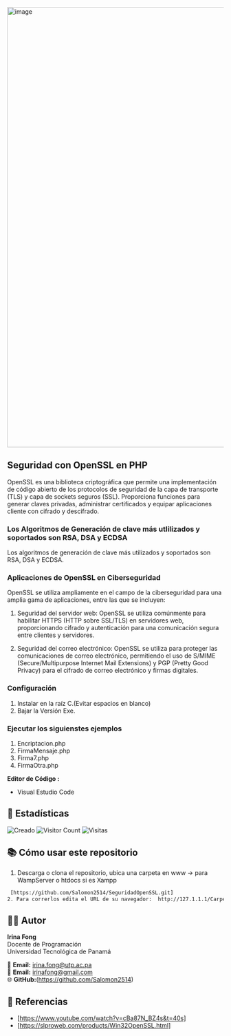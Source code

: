 <img width="1024" height="1024" alt="image" src="https://github.com/user-attachments/assets/b961a626-33c6-4c25-94ed-13624cf0f2cf" />

## Seguridad con OpenSSL en PHP
OpenSSL es una biblioteca criptográfica que permite una implementación de código abierto de los protocolos de seguridad de la capa de transporte (TLS) y capa de sockets seguros (SSL). Proporciona funciones para generar claves privadas, administrar certificados y equipar aplicaciones cliente con cifrado y descifrado.


### Los Algoritmos de Generación de clave más utlilizados y soportados son RSA, DSA y ECDSA
Los algoritmos de generación de clave más utilizados y soportados son RSA, DSA y ECDSA.

### Aplicaciones de OpenSSL en Ciberseguridad 
OpenSSL se utiliza ampliamente en el campo de la ciberseguridad para una amplia gama de aplicaciones, entre las que se incluyen:

1. Seguridad del servidor web: OpenSSL se utiliza comúnmente para habilitar HTTPS (HTTP sobre SSL/TLS) en servidores web, proporcionando cifrado y autenticación para una comunicación segura entre clientes y servidores.<br>

2. Seguridad del correo electrónico: OpenSSL se utiliza para proteger las comunicaciones de correo electrónico, permitiendo el uso de S/MIME (Secure/Multipurpose Internet Mail Extensions) y PGP (Pretty Good Privacy) para el cifrado de correo electrónico y firmas digitales.



### Configuración
1. Instalar en la raíz C.(Evitar espacios en blanco)
2. Bajar la Versión Exe.

### Ejecutar los siguienstes ejemplos
1. Encriptacion.php
2. FirmaMensaje.php
3. Firma7.php
4. FirmaOtra.php

**Editor de Código :** 
- Visual Estudio Code

## 🔢 Estadísticas

 ![Creado](https://img.shields.io/badge/Creado-08--04--2025-blue)
![Visitor Count](https://badgen.net/github/watchers/Salomon2514/SeguridadOpenSSL)
![Visitas](https://visitor-badge.laobi.icu/badge?page_id=Salomon2514.SeguridadOpenSSL)

## 📚 Cómo usar este repositorio

1. Descarga o clona el repositorio, ubica una carpeta en www -> para WampServer o htdocs  si es Xampp
  ```bash
   [https://github.com/Salomon2514/SeguridadOpenSSL.git]
2. Para correrlos edita el URL de su navegador:  http://127.1.1.1/Carpeta/ o  http://localhost/Carpeta/
```

## 👨‍🏫 Autor

**Irina Fong**  
Docente de Programación  
Universidad Tecnológica de Panamá  

📧 **Email:** irina.fong@utp.ac.pa  
📧 **Email:** irinafong@gmail.com<br>
🌐 **GitHub:**(https://github.com/Salomon2514)  


## 📖 Referencias

- [https://www.youtube.com/watch?v=cBa87N_BZ4s&t=40s]
- [https://slproweb.com/products/Win32OpenSSL.html]



